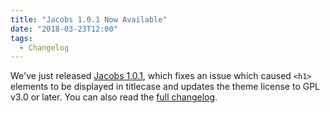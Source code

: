 ```yaml
---
title: "Jacobs 1.0.1 Now Available"
date: "2018-03-23T12:00"
tags:
  - Changelog
---
```


We've just released
[Jacobs 1.0.1](https://github.com/pressbooks/pressbooks-jacobs/releases/tags/1.0.1), which
fixes an issue which caused `<h1>` elements to be displayed in titlecase and updates the theme license to GPL v3.0 or later. You can also read the [full changelog](https://docs.pressbooks.org/changelog/pressbooks-jacobs/#1-0-1).
